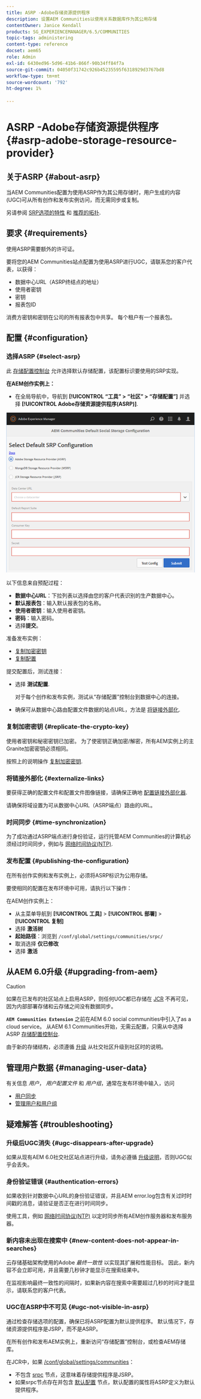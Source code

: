 ```yaml
---
title: ASRP -Adobe存储资源提供程序
description: 设置AEM Communities以使用关系数据库作为其公用存储
contentOwner: Janice Kendall
products: SG_EXPERIENCEMANAGER/6.5/COMMUNITIES
topic-tags: administering
content-type: reference
docset: aem65
role: Admin
exl-id: 6430ed96-5d96-41b6-866f-90b34ff84f7a
source-git-commit: 04050f31742c926b45235595f6318929d3767bd8
workflow-type: tm+mt
source-wordcount: '792'
ht-degree: 1%

---
```


# ASRP -Adobe存储资源提供程序 {#asrp-adobe-storage-resource-provider}

## 关于ASRP {#about-asrp}

当AEM Communities配置为使用ASRP作为其公用存储时，用户生成的内容(UGC)可从所有创作和发布实例访问，而无需同步或复制。

另请参阅 [SRP选项的特性](/help/communities/working-with-srp.md#characteristics-of-srp-options) 和 [推荐的拓扑](/help/communities/topologies.md).

## 要求 {#requirements}

使用ASRP需要额外的许可证。

要将您的AEM Communities站点配置为使用ASRP进行UGC，请联系您的客户代表，以获得：

* 数据中心URL（ASRP终结点的地址）
* 使用者密钥
* 密钥
* 报表包ID

消费方密钥和密钥在公司的所有报表包中共享。 每个租户有一个报表包。

## 配置 {#configuration}

### 选择ASRP {#select-asrp}

此 [存储配置控制台](/help/communities/srp-config.md) 允许选择默认存储配置，该配置标识要使用的SRP实现。

**在AEM创作实例上：**

* 在全局导航中，导航到 **[!UICONTROL “工具” > “社区” > “存储配置”]** 并选择 **[!UICONTROL Adobe存储资源提供程序(ASRP)]**.

![asrp-default](assets/asrp-default.png)

以下信息来自预配过程：

* **数据中心URL**：下拉列表以选择由您的客户代表识别的生产数据中心。
* **默认报表包**：输入默认报表包的名称。
* **使用者密钥**：输入使用者密钥。
* **密码**：输入密码。
* 选择&#x200B;**提交**。

准备发布实例：

* [复制加密密钥](#replicate-the-crypto-key)
* [复制配置](#publishing-the-configuration)

提交配置后，测试连接：

* 选择 **测试配置**.

  对于每个创作和发布实例，测试从“存储配置”控制台到数据中心的连接。

* 确保可从数据中心路由配置文件数据的站点URL，方法是 [将链接外部化](#externalize-links).

### 复制加密密钥 {#replicate-the-crypto-key}

使用者密钥和秘密密钥已加密。 为了使密钥正确加密/解密，所有AEM实例上的主Granite加密密钥必须相同。

按照上的说明操作 [复制加密密钥](/help/communities/deploy-communities.md#replicate-the-crypto-key).

### 将链接外部化 {#externalize-links}

要获得正确的配置文件和配置文件图像链接，请确保正确地 [配置链接外部化器](/help/sites-developing/externalizer.md).

请确保将域设置为可从数据中心URL（ASRP端点）路由的URL。

### 时间同步 {#time-synchronization}

为了成功通过ASRP端点进行身份验证，运行托管AEM Communities的计算机必须经过时间同步，例如与 [网络时间协议(NTP)](https://www.ntp.org/).

### 发布配置 {#publishing-the-configuration}

在所有创作实例和发布实例上，必须将ASRP标识为公用存储。

要使相同的配置在发布环境中可用，请执行以下操作：

在AEM创作实例上：

* 从主菜单导航到 **[!UICONTROL 工具]** > **[!UICONTROL 部署]** > **[!UICONTROL 复制]**
* 选择 **激活树**
* **起始路径**：浏览到 `/conf/global/settings/communities/srpc/`
* 取消选择 **仅已修改**
* 选择 **激活**

## 从AEM 6.0升级 {#upgrading-from-aem}

>[!CAUTION]
>
>如果在已发布的社区站点上启用ASRP，则任何UGC都已存储在 [JCR](/help/communities/jsrp.md) 不再可见，因为内部部署存储和云存储之间没有数据同步。

**`AEM Communities Extension`** 之前在AEM 6.0 social communities中引入了as a cloud service。 从AEM 6.1 Communities开始，无需云配置，只需从中选择ASRP [存储配置控制台](/help/communities/srp-config.md).

由于新的存储结构，必须遵循 [升级](/help/communities/upgrade.md#adobe-cloud-storage) 从社交社区升级到社区时的说明。

## 管理用户数据 {#managing-user-data}

有关信息 *用户*， *用户配置文件* 和 *用户组*，通常在发布环境中输入，访问

* [用户同步](/help/communities/sync.md)
* [管理用户和用户组](/help/communities/users.md)

## 疑难解答 {#troubleshooting}

### 升级后UGC消失 {#ugc-disappears-after-upgrade}

如果从现有AEM 6.0社交社区站点进行升级，请务必遵循 [升级说明](/help/communities/upgrade.md#adobe-cloud-storage)，否则UGC似乎会丢失。

### 身份验证错误 {#authentication-errors}

如果收到针对数据中心URL的身份验证错误，并且AEM error.log包含有关过时时间戳的消息，请验证是否正在进行时间同步。

使用工具，例如 [网络时间协议(NTP)](https://www.ntp.org/) 以定时同步所有AEM创作服务器和发布服务器。

### 新内容未出现在搜索中 {#new-content-does-not-appear-in-searches}

云存储基础架构使用的Adobe *最终一致性* 以实现其扩展和性能目标。 因此，新内容不会立即可用，并且需要几秒钟才能显示在搜索结果中。

在监视影响最终一致性的间隔时，如果新内容在搜索中需要超过几秒的时间才能显示，请联系您的客户代表。

### UGC在ASRP中不可见 {#ugc-not-visible-in-asrp}

通过检查存储选项的配置，确保已将ASRP配置为默认提供程序。 默认情况下，存储资源提供程序是JSRP，而不是ASRP。

在所有创作和发布AEM实例上，重新访问“存储配置”控制台，或检查AEM存储库。

在JCR中，如果 [/conf/global/settings/communities](https://localhost:4502/crx/de/index.jsp#/etc/socialconfig/)：

* 不包含 [srpc](https://localhost:4502/crx/de/index.jsp#/conf/global/settings/communities/srp) 节点，这意味着存储提供程序是JSRP。
* 如果srpc节点存在并包含 [默认配置](https://localhost:4502/crx/de/index.jsp#/conf/global/settings/communities/srp/defaultconfiguration) 节点，默认配置的属性将ASRP定义为默认提供程序。
